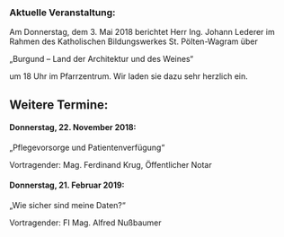 ### Aktuelle Veranstaltung:

Am Donnerstag, dem 3. Mai 2018 berichtet Herr Ing. Johann Lederer im Rahmen des Katholischen Bildungswerkes St. Pölten-Wagram über

„Burgund – Land der Architektur und des Weines“

um 18 Uhr im Pfarrzentrum. Wir laden sie dazu sehr herzlich ein.

## Weitere Termine:

#### Donnerstag, 22. November 2018:

„Pflegevorsorge und Patientenverfügung“

Vortragender: Mag. Ferdinand Krug, Öffentlicher Notar

#### Donnerstag, 21. Februar 2019:

„Wie sicher sind meine Daten?“

Vortragender: FI Mag. Alfred Nußbaumer